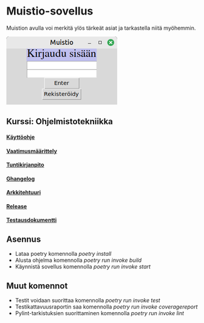 # Muistio-sovellus

Muistion avulla voi merkitä ylös tärkeät asiat ja tarkastella niitä myöhemmin.

![Muistion kirjautumissivu](muistiokuva.png)

## Kurssi: Ohjelmistotekniikka

#### [Käyttöohje](https://github.com/venlavanhala/ot_harjoitustyo/blob/main/dokumentaatio/ohje.md)
#### [Vaatimusmäärittely](https://github.com/venlavanhala/ot_harjoitustyo/blob/main/dokumentaatio/vaatimusmaarittely.md)
#### [Tuntikirjanpito](https://github.com/venlavanhala/ot_harjoitustyo/blob/main/dokumentaatio/tuntikirjanpito.md)
#### [Ghangelog](https://github.com/venlavanhala/ot_harjoitustyo/blob/main/dokumentaatio/changelog.md)
#### [Arkkitehtuuri](https://github.com/venlavanhala/ot_harjoitustyo/blob/main/dokumentaatio/arkkitehtuuri.md)
#### [Release](https://github.com/venlavanhala/ot_harjoitustyo/releases/tag/loppupalautus)
#### [Testausdokumentti](https://github.com/venlavanhala/ot_harjoitustyo/blob/main/dokumentaatio/testaus.md)

## Asennus

- Lataa poetry komennolla *poetry install*
- Alusta ohjelma komennolla *poetry run invoke build*
- Käynnistä sovellus komennolla *poetry run invoke start*

## Muut komennot

- Testit voidaan suorittaa komennolla *poetry run invoke test*
- Testikattavuusraportin saa komennolla *poetry run invoke coveragereport*
- Pylint-tarkistuksien suorittaminen komennolla *poetry run invoke lint*
